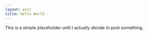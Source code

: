 ```yaml
---
layout: post
title: Hello World
---
```


This is a simple placeholder until I actually decide to post something.
